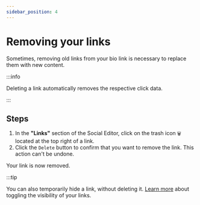 ```yaml
---
sidebar_position: 4
---
```


# Removing your links

Sometimes, removing old links from your bio link is necessary to replace them with new content.

:::info

Deleting a link automatically removes the respective click data.

:::

## Steps

1. In the **"Links"** section of the Social Editor, click on the trash icon `🗑` located at the top right of a link.
2. Click the `Delete` button to confirm that you want to remove the link. This action can't be undone.

Your link is now removed.

:::tip

You can also temporarily hide a link, without deleting it. [Learn more](./changing-the-visibility-of-your-links) about toggling the visibility of your links.

